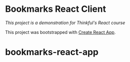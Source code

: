 # Bookmarks React Client
_This project is a demonstration for Thinkful's React course_

This project was bootstrapped with [Create React App](https://github.com/facebook/create-react-app).
# bookmarks-react-app
